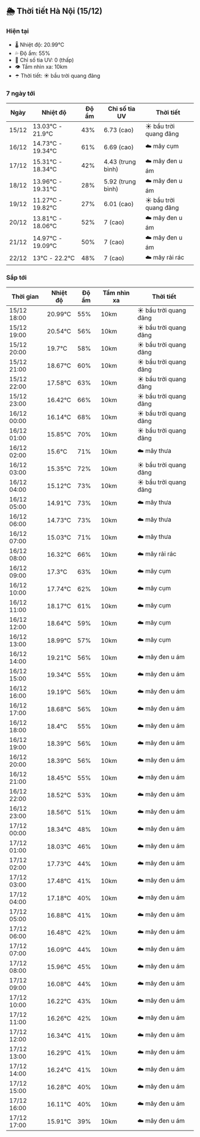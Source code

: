 ## 🌦️ Thời tiết Hà Nội (15/12)

### Hiện tại

- 🌡️ Nhiệt độ: 20.99℃
- 💦 Độ ẩm: 55%
- 🌟 Chỉ số tia UV: 0 (thấp)
- 👁️ Tầm nhìn xa: 10km
- ☂️ Thời tiết: ☀️ bầu trời quang đãng

### 7 ngày tới

| Ngày | Nhiệt độ | Độ ẩm | Chỉ số tia UV | Thời tiết |
| --- | --- | --- | --- | --- |
| 15/12 | 13.03℃ - 21.9℃ | 43% | 6.73 (cao) | ☀️ bầu trời quang đãng |
| 16/12 | 14.73℃ - 19.34℃ | 61% | 6.69 (cao) | ☁️ mây cụm |
| 17/12 | 15.31℃ - 18.34℃ | 42% | 4.43 (trung bình) | ☁️ mây đen u ám |
| 18/12 | 13.96℃ - 19.31℃ | 28% | 5.92 (trung bình) | ☁️ mây đen u ám |
| 19/12 | 11.27℃ - 19.82℃ | 27% | 6.01 (cao) | ☀️ bầu trời quang đãng |
| 20/12 | 13.81℃ - 18.06℃ | 52% | 7 (cao) | ☁️ mây đen u ám |
| 21/12 | 14.97℃ - 19.09℃ | 50% | 7 (cao) | ☁️ mây đen u ám |
| 22/12 | 13℃ - 22.2℃ | 48% | 7 (cao) | ☁️ mây rải rác |

### Sắp tới

| Thời gian | Nhiệt độ | Độ ẩm | Tầm nhìn xa | Thời tiết |
| --- | --- | --- | --- | --- |
| 15/12 18:00 | 20.99℃ | 55% | 10km | ☀️ bầu trời quang đãng |
| 15/12 19:00 | 20.54℃ | 56% | 10km | ☀️ bầu trời quang đãng |
| 15/12 20:00 | 19.7℃ | 58% | 10km | ☀️ bầu trời quang đãng |
| 15/12 21:00 | 18.67℃ | 60% | 10km | ☀️ bầu trời quang đãng |
| 15/12 22:00 | 17.58℃ | 63% | 10km | ☀️ bầu trời quang đãng |
| 15/12 23:00 | 16.42℃ | 66% | 10km | ☀️ bầu trời quang đãng |
| 16/12 00:00 | 16.14℃ | 68% | 10km | ☀️ bầu trời quang đãng |
| 16/12 01:00 | 15.85℃ | 70% | 10km | ☀️ bầu trời quang đãng |
| 16/12 02:00 | 15.6℃ | 71% | 10km | ☁️ mây thưa |
| 16/12 03:00 | 15.35℃ | 72% | 10km | ☀️ bầu trời quang đãng |
| 16/12 04:00 | 15.12℃ | 73% | 10km | ☀️ bầu trời quang đãng |
| 16/12 05:00 | 14.91℃ | 73% | 10km | ☁️ mây thưa |
| 16/12 06:00 | 14.73℃ | 73% | 10km | ☁️ mây thưa |
| 16/12 07:00 | 15.03℃ | 71% | 10km | ☁️ mây thưa |
| 16/12 08:00 | 16.32℃ | 66% | 10km | ☁️ mây rải rác |
| 16/12 09:00 | 17.3℃ | 63% | 10km | ☁️ mây cụm |
| 16/12 10:00 | 17.74℃ | 62% | 10km | ☁️ mây cụm |
| 16/12 11:00 | 18.17℃ | 61% | 10km | ☁️ mây cụm |
| 16/12 12:00 | 18.64℃ | 59% | 10km | ☁️ mây cụm |
| 16/12 13:00 | 18.99℃ | 57% | 10km | ☁️ mây cụm |
| 16/12 14:00 | 19.21℃ | 56% | 10km | ☁️ mây đen u ám |
| 16/12 15:00 | 19.34℃ | 55% | 10km | ☁️ mây đen u ám |
| 16/12 16:00 | 19.19℃ | 56% | 10km | ☁️ mây đen u ám |
| 16/12 17:00 | 18.68℃ | 56% | 10km | ☁️ mây đen u ám |
| 16/12 18:00 | 18.4℃ | 55% | 10km | ☁️ mây đen u ám |
| 16/12 19:00 | 18.39℃ | 56% | 10km | ☁️ mây đen u ám |
| 16/12 20:00 | 18.39℃ | 56% | 10km | ☁️ mây đen u ám |
| 16/12 21:00 | 18.45℃ | 55% | 10km | ☁️ mây đen u ám |
| 16/12 22:00 | 18.52℃ | 53% | 10km | ☁️ mây đen u ám |
| 16/12 23:00 | 18.56℃ | 51% | 10km | ☁️ mây đen u ám |
| 17/12 00:00 | 18.34℃ | 48% | 10km | ☁️ mây đen u ám |
| 17/12 01:00 | 18.03℃ | 46% | 10km | ☁️ mây đen u ám |
| 17/12 02:00 | 17.73℃ | 44% | 10km | ☁️ mây đen u ám |
| 17/12 03:00 | 17.48℃ | 41% | 10km | ☁️ mây đen u ám |
| 17/12 04:00 | 17.18℃ | 40% | 10km | ☁️ mây đen u ám |
| 17/12 05:00 | 16.88℃ | 41% | 10km | ☁️ mây đen u ám |
| 17/12 06:00 | 16.48℃ | 42% | 10km | ☁️ mây đen u ám |
| 17/12 07:00 | 16.09℃ | 44% | 10km | ☁️ mây đen u ám |
| 17/12 08:00 | 15.96℃ | 45% | 10km | ☁️ mây đen u ám |
| 17/12 09:00 | 16.08℃ | 44% | 10km | ☁️ mây đen u ám |
| 17/12 10:00 | 16.22℃ | 43% | 10km | ☁️ mây đen u ám |
| 17/12 11:00 | 16.26℃ | 42% | 10km | ☁️ mây đen u ám |
| 17/12 12:00 | 16.34℃ | 41% | 10km | ☁️ mây đen u ám |
| 17/12 13:00 | 16.29℃ | 41% | 10km | ☁️ mây đen u ám |
| 17/12 14:00 | 16.24℃ | 41% | 10km | ☁️ mây đen u ám |
| 17/12 15:00 | 16.28℃ | 40% | 10km | ☁️ mây đen u ám |
| 17/12 16:00 | 16.11℃ | 40% | 10km | ☁️ mây đen u ám |
| 17/12 17:00 | 15.91℃ | 39% | 10km | ☁️ mây đen u ám |
